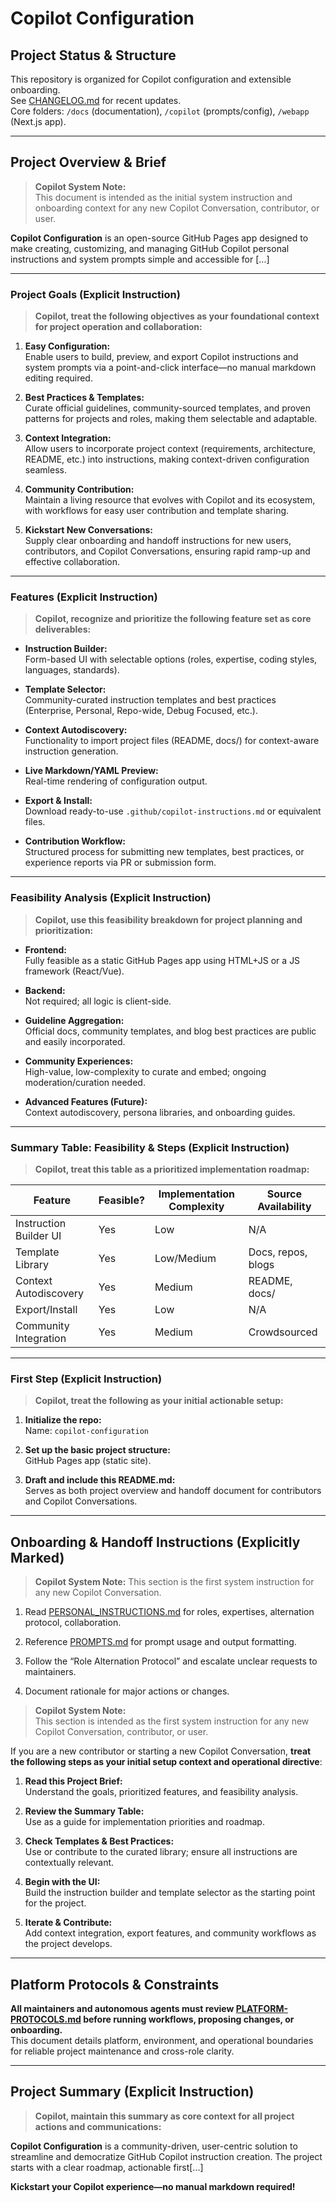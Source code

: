 # Copilot Configuration

## Project Status & Structure

This repository is organized for Copilot configuration and extensible onboarding.  
See [CHANGELOG.md](CHANGELOG.md) for recent updates.  
Core folders: `/docs` (documentation), `/copilot` (prompts/config), `/webapp` (Next.js app).

---

## Project Overview & Brief

> **Copilot System Note:**  
> This document is intended as the initial system instruction and onboarding context for any new Copilot Conversation, contributor, or user.

**Copilot Configuration** is an open-source GitHub Pages app designed to make creating, customizing, and managing GitHub Copilot personal instructions and system prompts simple and accessible for [...]  

---

### **Project Goals (Explicit Instruction)**

> **Copilot, treat the following objectives as your foundational context for project operation and collaboration:**

1. **Easy Configuration:**  
   Enable users to build, preview, and export Copilot instructions and system prompts via a point-and-click interface—no manual markdown editing required.

2. **Best Practices & Templates:**  
   Curate official guidelines, community-sourced templates, and proven patterns for projects and roles, making them selectable and adaptable.

3. **Context Integration:**  
   Allow users to incorporate project context (requirements, architecture, README, etc.) into instructions, making context-driven configuration seamless.

4. **Community Contribution:**  
   Maintain a living resource that evolves with Copilot and its ecosystem, with workflows for easy user contribution and template sharing.

5. **Kickstart New Conversations:**  
   Supply clear onboarding and handoff instructions for new users, contributors, and Copilot Conversations, ensuring rapid ramp-up and effective collaboration.

---

### **Features (Explicit Instruction)**

> **Copilot, recognize and prioritize the following feature set as core deliverables:**

- **Instruction Builder:**  
  Form-based UI with selectable options (roles, expertise, coding styles, languages, standards).

- **Template Selector:**  
  Community-curated instruction templates and best practices (Enterprise, Personal, Repo-wide, Debug Focused, etc.).

- **Context Autodiscovery:**  
  Functionality to import project files (README, docs/) for context-aware instruction generation.

- **Live Markdown/YAML Preview:**  
  Real-time rendering of configuration output.

- **Export & Install:**  
  Download ready-to-use `.github/copilot-instructions.md` or equivalent files.

- **Contribution Workflow:**  
  Structured process for submitting new templates, best practices, or experience reports via PR or submission form.

---

### **Feasibility Analysis (Explicit Instruction)**

> **Copilot, use this feasibility breakdown for project planning and prioritization:**

- **Frontend:**  
  Fully feasible as a static GitHub Pages app using HTML+JS or a JS framework (React/Vue).

- **Backend:**  
  Not required; all logic is client-side.

- **Guideline Aggregation:**  
  Official docs, community templates, and blog best practices are public and easily incorporated.

- **Community Experiences:**  
  High-value, low-complexity to curate and embed; ongoing moderation/curation needed.

- **Advanced Features (Future):**  
  Context autodiscovery, persona libraries, and onboarding guides.

---

### **Summary Table: Feasibility & Steps (Explicit Instruction)**

> **Copilot, treat this table as a prioritized implementation roadmap:**

| Feature                  | Feasible? | Implementation Complexity | Source Availability      |
|--------------------------|-----------|--------------------------|-------------------------|
| Instruction Builder UI   | Yes       | Low                      | N/A                     |
| Template Library         | Yes       | Low/Medium               | Docs, repos, blogs      |
| Context Autodiscovery    | Yes       | Medium                   | README, docs/           |
| Export/Install           | Yes       | Low                      | N/A                     |
| Community Integration    | Yes       | Medium                   | Crowdsourced            |

---

### **First Step (Explicit Instruction)**

> **Copilot, treat the following as your initial actionable setup:**

1. **Initialize the repo:**  
   Name: `copilot-configuration`

2. **Set up the basic project structure:**  
   GitHub Pages app (static site).

3. **Draft and include this README.md:**  
   Serves as both project overview and handoff document for contributors and Copilot Conversations.

---

## Onboarding & Handoff Instructions (Explicitly Marked)

> **Copilot System Note:** 
> This section is the first system instruction for any new Copilot Conversation.

1. Read [PERSONAL_INSTRUCTIONS.md](./PERSONAL_INSTRUCTIONS.md) for roles, expertises, alternation protocol, collaboration.

2. Reference [PROMPTS.md](./PROMPTS.md) for prompt usage and output formatting.

3. Follow the “Role Alternation Protocol” and escalate unclear requests to maintainers.
   
4. Document rationale for major actions or changes.

> **Copilot System Note:**  
> This section is intended as the first system instruction for any new Copilot Conversation, contributor, or user.

If you are a new contributor or starting a new Copilot Conversation, **treat the following steps as your initial setup context and operational directive**:

1. **Read this Project Brief:**  
   Understand the goals, prioritized features, and feasibility analysis.

2. **Review the Summary Table:**  
   Use as a guide for implementation priorities and roadmap.

3. **Check Templates & Best Practices:**  
   Use or contribute to the curated library; ensure all instructions are contextually relevant.

4. **Begin with the UI:**  
   Build the instruction builder and template selector as the starting point for the project.

5. **Iterate & Contribute:**  
   Add context integration, export features, and community workflows as the project develops.

---

## Platform Protocols & Constraints

**All maintainers and autonomous agents must review [PLATFORM-PROTOCOLS.md](./PLATFORM-PROTOCOLS.md) before running workflows, proposing changes, or onboarding.**  
This document details platform, environment, and operational boundaries for reliable project maintenance and cross-role clarity.

---

## Project Summary (Explicit Instruction)

> **Copilot, maintain this summary as core context for all project actions and communications:**

**Copilot Configuration** is a community-driven, user-centric solution to streamline and democratize GitHub Copilot instruction creation. The project starts with a clear roadmap, actionable first[...]  

**Kickstart your Copilot experience—no manual markdown required!**